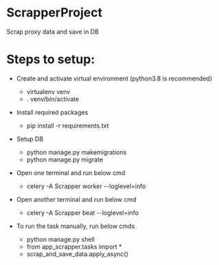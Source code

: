 # ScrapperProject
Scrap proxy data and save in DB

# Steps to setup:

- Create and activate virtual environment (python3.8 is recommended)
  - virtualenv venv
  - . venv/bin/activate

- Install required packages
  - pip install -r requirements.txt

- Setup DB
  - python manage.py makemigrations
  - python manage.py migrate
  
- Open one terminal and run below cmd
  - celery -A Scrapper worker --loglevel=info
  
- Open another terminal and run below cmd
  - celery -A Scrapper  beat --loglevel=info

- To run the task manually, run below cmds
  - python manage.py shell
  - from app_scrapper.tasks import *
  - scrap_and_save_data.apply_async()
